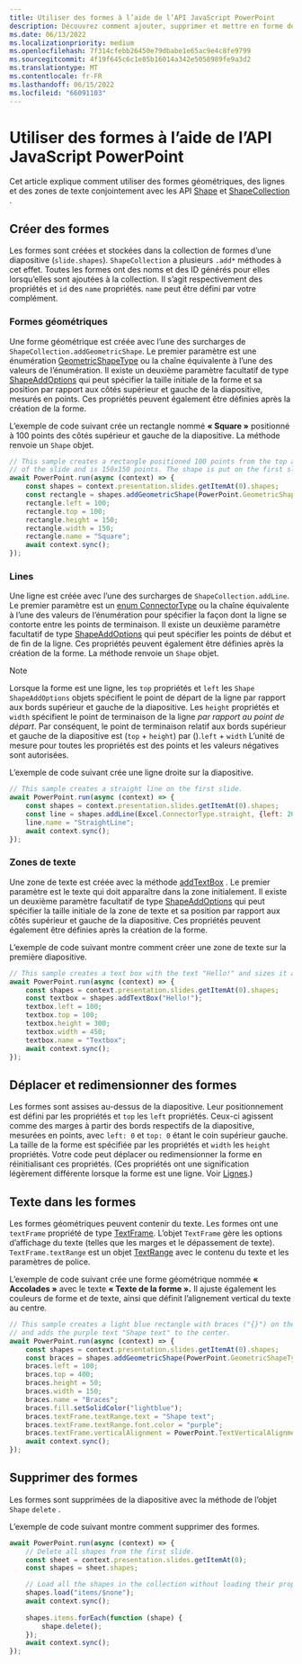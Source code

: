 ```yaml
---
title: Utiliser des formes à l’aide de l’API JavaScript PowerPoint
description: Découvrez comment ajouter, supprimer et mettre en forme des formes sur PowerPoint diapositives.
ms.date: 06/13/2022
ms.localizationpriority: medium
ms.openlocfilehash: 7f314cfebb26450e79dbabe1e65ac9e4c8fe9799
ms.sourcegitcommit: 4f19f645c6c1e85b16014a342e5058989fe9a3d2
ms.translationtype: MT
ms.contentlocale: fr-FR
ms.lasthandoff: 06/15/2022
ms.locfileid: "66091103"
---
```

# <a name="work-with-shapes-using-the-powerpoint-javascript-api"></a>Utiliser des formes à l’aide de l’API JavaScript PowerPoint

Cet article explique comment utiliser des formes géométriques, des lignes et des zones de texte conjointement avec les API [Shape](/javascript/api/powerpoint/powerpoint.shape) et [ShapeCollection](/javascript/api/powerpoint/powerpoint.shapecollection) .

## <a name="create-shapes"></a>Créer des formes

Les formes sont créées et stockées dans la collection de formes d’une diapositive (`slide.shapes`). `ShapeCollection` a plusieurs `.add*` méthodes à cet effet. Toutes les formes ont des noms et des ID générés pour elles lorsqu’elles sont ajoutées à la collection. Il s’agit respectivement des propriétés et `id` des `name` propriétés. `name` peut être défini par votre complément.

### <a name="geometric-shapes"></a>Formes géométriques

Une forme géométrique est créée avec l’une des surcharges de `ShapeCollection.addGeometricShape`. Le premier paramètre est une énumération [GeometricShapeType](/javascript/api/powerpoint/powerpoint.geometricshapetype) ou la chaîne équivalente à l’une des valeurs de l’énumération. Il existe un deuxième paramètre facultatif de type [ShapeAddOptions](/javascript/api/powerpoint/powerpoint.shapeaddoptions) qui peut spécifier la taille initiale de la forme et sa position par rapport aux côtés supérieur et gauche de la diapositive, mesurés en points. Ces propriétés peuvent également être définies après la création de la forme.

L’exemple de code suivant crée un rectangle nommé **« Square »** positionné à 100 points des côtés supérieur et gauche de la diapositive. La méthode renvoie un `Shape` objet.

```js
// This sample creates a rectangle positioned 100 points from the top and left sides
// of the slide and is 150x150 points. The shape is put on the first slide.
await PowerPoint.run(async (context) => {
    const shapes = context.presentation.slides.getItemAt(0).shapes;
    const rectangle = shapes.addGeometricShape(PowerPoint.GeometricShapeType.rectangle);
    rectangle.left = 100;
    rectangle.top = 100;
    rectangle.height = 150;
    rectangle.width = 150;
    rectangle.name = "Square";
    await context.sync();
});
```

### <a name="lines"></a>Lines

Une ligne est créée avec l’une des surcharges de `ShapeCollection.addLine`. Le premier paramètre est un [enum ConnectorType](/javascript/api/powerpoint/powerpoint.connectortype) ou la chaîne équivalente à l’une des valeurs de l’énumération pour spécifier la façon dont la ligne se contorte entre les points de terminaison. Il existe un deuxième paramètre facultatif de type [ShapeAddOptions](/javascript/api/powerpoint/powerpoint.shapeaddoptions) qui peut spécifier les points de début et de fin de la ligne. Ces propriétés peuvent également être définies après la création de la forme. La méthode renvoie un `Shape` objet.

> [!NOTE]
> Lorsque la forme est une ligne, les `top` propriétés et `left` les `Shape` `ShapeAddOptions` objets spécifient le point de départ de la ligne par rapport aux bords supérieur et gauche de la diapositive. Les `height` propriétés et `width` spécifient le point de terminaison de la ligne *par rapport au point de départ*. Par conséquent, le point de terminaison relatif aux bords supérieur et gauche de la diapositive est (`top` + `height`) par ().`left` + `width` L’unité de mesure pour toutes les propriétés est des points et les valeurs négatives sont autorisées.

L’exemple de code suivant crée une ligne droite sur la diapositive.

```js
// This sample creates a straight line on the first slide.
await PowerPoint.run(async (context) => {
    const shapes = context.presentation.slides.getItemAt(0).shapes;
    const line = shapes.addLine(Excel.ConnectorType.straight, {left: 200, top: 50, height: 300, width: 150});
    line.name = "StraightLine";
    await context.sync();
});
```

### <a name="text-boxes"></a>Zones de texte

Une zone de texte est créée avec la méthode [addTextBox](/javascript/api/powerpoint/powerpoint.shapecollection#powerpoint-powerpoint-shapecollection-addtextbox-member(1)) . Le premier paramètre est le texte qui doit apparaître dans la zone initialement. Il existe un deuxième paramètre facultatif de type [ShapeAddOptions](/javascript/api/powerpoint/powerpoint.shapeaddoptions) qui peut spécifier la taille initiale de la zone de texte et sa position par rapport aux côtés supérieur et gauche de la diapositive. Ces propriétés peuvent également être définies après la création de la forme.

L’exemple de code suivant montre comment créer une zone de texte sur la première diapositive.

```js
// This sample creates a text box with the text "Hello!" and sizes it appropriately.
await PowerPoint.run(async (context) => {
    const shapes = context.presentation.slides.getItemAt(0).shapes;
    const textbox = shapes.addTextBox("Hello!");
    textbox.left = 100;
    textbox.top = 100;
    textbox.height = 300;
    textbox.width = 450;
    textbox.name = "Textbox";
    await context.sync();
});
```

## <a name="move-and-resize-shapes"></a>Déplacer et redimensionner des formes

Les formes sont assises au-dessus de la diapositive. Leur positionnement est défini par les propriétés et `top` les `left` propriétés. Ceux-ci agissent comme des marges à partir des bords respectifs de la diapositive, mesurées en points, avec `left: 0` et `top: 0` étant le coin supérieur gauche. La taille de la forme est spécifiée par les propriétés et `width` les `height` propriétés. Votre code peut déplacer ou redimensionner la forme en réinitialisant ces propriétés. (Ces propriétés ont une signification légèrement différente lorsque la forme est une ligne. Voir [Lignes](#lines).)

## <a name="text-in-shapes"></a>Texte dans les formes

Les formes géométriques peuvent contenir du texte. Les formes ont une `textFrame` propriété de type [TextFrame](/javascript/api/powerpoint/powerpoint.textframe). L’objet `TextFrame` gère les options d’affichage du texte (telles que les marges et le dépassement de texte). `TextFrame.textRange` est un objet [TextRange](/javascript/api/powerpoint/powerpoint.textrange) avec le contenu du texte et les paramètres de police.

L’exemple de code suivant crée une forme géométrique nommée **« Accolades »** avec le texte **« Texte de la forme ».** Il ajuste également les couleurs de forme et de texte, ainsi que définit l’alignement vertical du texte au centre.

```js
// This sample creates a light blue rectangle with braces ("{}") on the left and right ends
// and adds the purple text "Shape text" to the center.
await PowerPoint.run(async (context) => {
    const shapes = context.presentation.slides.getItemAt(0).shapes;
    const braces = shapes.addGeometricShape(PowerPoint.GeometricShapeType.bracePair);
    braces.left = 100;
    braces.top = 400;
    braces.height = 50;
    braces.width = 150;
    braces.name = "Braces";
    braces.fill.setSolidColor("lightblue");
    braces.textFrame.textRange.text = "Shape text";
    braces.textFrame.textRange.font.color = "purple";
    braces.textFrame.verticalAlignment = PowerPoint.TextVerticalAlignment.middleCentered;
    await context.sync();
});
```

## <a name="delete-shapes"></a>Supprimer des formes

Les formes sont supprimées de la diapositive avec la méthode de l’objet `Shape` `delete` .

L’exemple de code suivant montre comment supprimer des formes.

```js
await PowerPoint.run(async (context) => {
    // Delete all shapes from the first slide.
    const sheet = context.presentation.slides.getItemAt(0);
    const shapes = sheet.shapes;

    // Load all the shapes in the collection without loading their properties.
    shapes.load("items/$none");
    await context.sync();
        
    shapes.items.forEach(function (shape) {
        shape.delete();
    });
    await context.sync();
});
```
